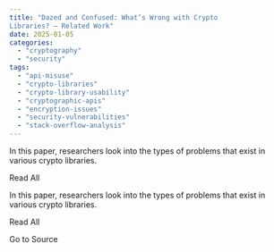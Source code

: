 ```yaml
---
title: "Dazed and Confused: What’s Wrong with Crypto
Libraries? — Related Work"
date: 2025-01-05
categories: 
  - "cryptography"
  - "security"
tags: 
  - "api-misuse"
  - "crypto-libraries"
  - "crypto-library-usability"
  - "cryptographic-apis"
  - "encryption-issues"
  - "security-vulnerabilities"
  - "stack-overflow-analysis"
---
```


In this paper, researchers look into the types of problems that exist in various crypto libraries.

Read All

In this paper, researchers look into the types of problems that exist in various crypto libraries.

Read All

Go to Source
